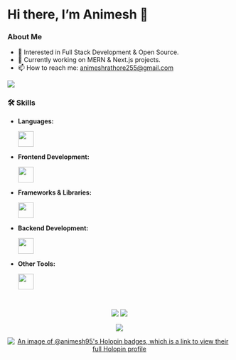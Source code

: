   # Hi there, I’m Animesh 👋 

  ### About Me

- 👀 Interested in Full  Stack Development & Open Source.
- 🌱 Currently working on MERN & Next.js projects.
- 📫 How to reach me: [animeshrathore255@gmail.com](mailto:animeshrathore255@gmail.com)

 ![](https://komarev.com/ghpvc/?username=animesh156&color=ff69b4)

  


### 🛠️ Skills

- **Languages:**
  
  <a href="https://skillicons.dev">
    <img src="https://skillicons.dev/icons?i=c,cpp,java" height="35" />
  </a>

- **Frontend Development:**
  
  <a href="https://skillicons.dev">
    <img src="https://skillicons.dev/icons?i=html,javascript,css" height="35" />
  </a>

- **Frameworks & Libraries:**
  
  <a href="https://skillicons.dev">
    <img src="https://skillicons.dev/icons?i=react,nextjs,expressjs,redux,tailwindcss,bootstrap,daisyui" height="35" />
  </a>

- **Backend Development:**
  
  <a href="https://skillicons.dev">
    <img src="https://skillicons.dev/icons?i=nodejs,mongodb,postgresql,mongoose" height="35" />
  </a>

- **Other Tools:**
   
  <a href="https://skillicons.dev">
    <img src="https://skillicons.dev/icons?i=git,vscode,postman" height="35" />
  </a>

<br>

<p align="center">
 
</p>

<p align="center">
  <img src="https://github-readme-stats.vercel.app/api?username=animesh156&rank_icon=github&show_icons=true&theme=radical" />
    <img src="https://github-readme-stats.vercel.app/api/top-langs/?username=animesh156&layout=compact&theme=dracula" />

</p>



<div align="center">

  <img src="https://streak-stats.demolab.com?user=animesh156&theme=bear&hide_border=true&short_numbers=true" />

  [![An image of @animesh95's Holopin badges, which is a link to view their full Holopin profile](https://holopin.me/animesh95)](https://holopin.io/@animesh95)
  
 
  

  
</div>
